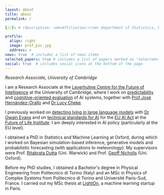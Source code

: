 ```yaml
---
layout: about
title: about
permalink: /

[//]: # (description: <em>Affiliation:</em> Department of Statistics, University of Oxford)

profile:
  align: right
  image: prof_pic.jpg
  address: >
news: true  # includes a list of news items
selected_papers: true # includes a list of papers marked as "selected={true}"
social: true  # includes social icons at the bottom of the page
---
```


*Research Associate, University of Cambridge*

I am a Research Associate at the [Leverhulme Centre for the Future of Intelligence](http://lcfi.ac.uk/) at the University of Cambridge, where I work on [predictability](https://arxiv.org/abs/2310.06167) and [cognitive-oriented evaluation](https://www.lcfi.ac.uk/news-events/blog/post/cognitive-psychology-for-ai-evaluation) of AI systems, together with [Prof José Hernández-Orallo](http://josephorallo.webs.upv.es/) and [Dr Lucy Cheke](http://lcfi.ac.uk/people/lucy-cheke/).  

I previously worked on [detecting lying in large language models](https://arxiv.org/abs/2309.15840) with [Dr Owain Evans](https://owainevans.github.io/) and on [technical standards for AI](https://artificialintelligenceact.eu/standard-setting/) for the [EU AI Act](https://artificialintelligenceact.eu/) at the [Future of Life Institute](https://futureoflife.org/). I am deeply interested in AI policy (particularly at the EU level).

I obtained a PhD in Statistics and Machine Learning at Oxford, during which I worked on Bayesian simulation-based inference, generative models and probabilistic forecasting (with applications to meteorology). My supervisors were Prof. [Ritabrata Dutta](https://warwick.ac.uk/fac/sci/statistics/staff/academic-research/dutta/) (Uni. Warwick) and Prof. [Geoff Nicholls](https://www.stats.ox.ac.uk/people/geoff-nicholls) (Uni. Oxford). 

Before my PhD studies, I obtained a Bachelor's degree in Physical Engineering from Politecnico di Torino (Italy) and an MSc in Physics of Complex Systems from Politecnico di Torino and Université Paris-Sud, France. I carried out my MSc thesis at [LightOn](https://lighton.ai/), a machine learning startup in Paris.
